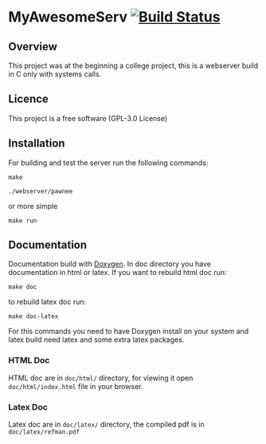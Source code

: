 # MyAwesomeServ [![Build Status](https://travis-ci.org/Benji59/myawesomeserv.svg?branch=master)](https://travis-ci.org/Benji59/myawesomeserv)

## Overview

This project was at the beginning a college project, this is a webserver build in C only with 
systems calls.

## Licence 

This project is a free software (GPL-3.0 License)

## Installation

For building and test the server run the following commands:

`make`

`./webserver/pawnee`

or more simple

`make run`

## Documentation

Documentation build with [Doxygen](https://www.doxygen.nl/index.html).
In doc directory you have documentation in html or latex.
If you want to rebuild html doc run:
 
 `make doc`

to rebuild latex doc run:
 
 `make doc-latex`

For this commands you need to have Doxygen install on your system and latex build need latex and some 
extra latex packages.

### HTML Doc

HTML doc are in `doc/html/` directory, for viewing it open `doc/html/index.html` file in your browser.

### Latex Doc

Latex doc are in `doc/latex/` directory, the compiled pdf is in `doc/latex/refman.pdf`
